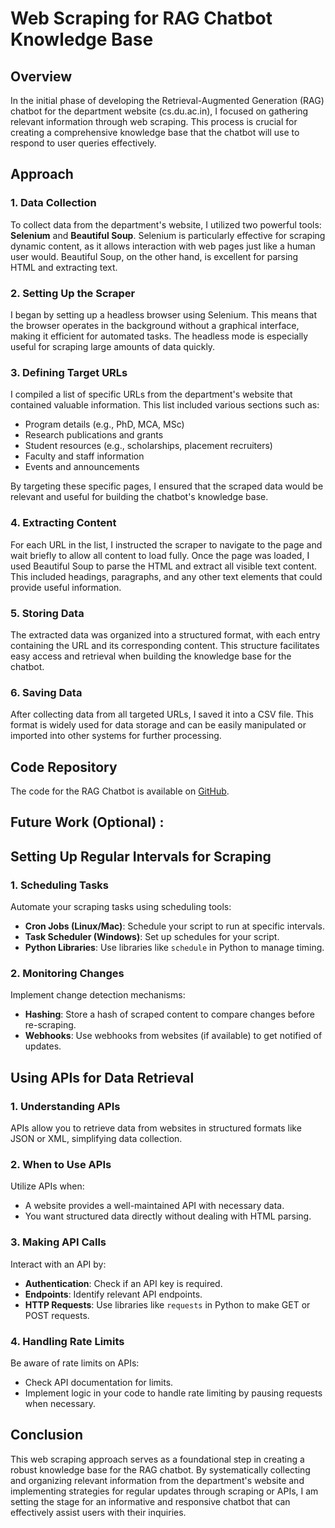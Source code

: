 # Web Scraping for RAG Chatbot Knowledge Base

## Overview

In the initial phase of developing the Retrieval-Augmented Generation (RAG) chatbot for the department website (cs.du.ac.in), I focused on gathering relevant information through web scraping. This process is crucial for creating a comprehensive knowledge base that the chatbot will use to respond to user queries effectively.

## Approach

### 1. Data Collection

To collect data from the department's website, I utilized two powerful tools: **Selenium** and **Beautiful Soup**. Selenium is particularly effective for scraping dynamic content, as it allows interaction with web pages just like a human user would. Beautiful Soup, on the other hand, is excellent for parsing HTML and extracting text.

### 2. Setting Up the Scraper

I began by setting up a headless browser using Selenium. This means that the browser operates in the background without a graphical interface, making it efficient for automated tasks. The headless mode is especially useful for scraping large amounts of data quickly.

### 3. Defining Target URLs

I compiled a list of specific URLs from the department's website that contained valuable information. This list included various sections such as:

- Program details (e.g., PhD, MCA, MSc)
- Research publications and grants
- Student resources (e.g., scholarships, placement recruiters)
- Faculty and staff information
- Events and announcements

By targeting these specific pages, I ensured that the scraped data would be relevant and useful for building the chatbot's knowledge base.

### 4. Extracting Content

For each URL in the list, I instructed the scraper to navigate to the page and wait briefly to allow all content to load fully. Once the page was loaded, I used Beautiful Soup to parse the HTML and extract all visible text content. This included headings, paragraphs, and any other text elements that could provide useful information.

### 5. Storing Data

The extracted data was organized into a structured format, with each entry containing the URL and its corresponding content. This structure facilitates easy access and retrieval when building the knowledge base for the chatbot.

### 6. Saving Data

After collecting data from all targeted URLs, I saved it into a CSV file. This format is widely used for data storage and can be easily manipulated or imported into other systems for further processing.

## Code Repository

The code for the RAG Chatbot is available on [GitHub](https://github.com/koachgg/RAG_ChatBot).

## Future Work (Optional) : 

## Setting Up Regular Intervals for Scraping

### 1. Scheduling Tasks
Automate your scraping tasks using scheduling tools:
- **Cron Jobs (Linux/Mac)**: Schedule your script to run at specific intervals.
- **Task Scheduler (Windows)**: Set up schedules for your script.
- **Python Libraries**: Use libraries like `schedule` in Python to manage timing.

### 2. Monitoring Changes
Implement change detection mechanisms:
- **Hashing**: Store a hash of scraped content to compare changes before re-scraping.
- **Webhooks**: Use webhooks from websites (if available) to get notified of updates.

## Using APIs for Data Retrieval

### 1. Understanding APIs
APIs allow you to retrieve data from websites in structured formats like JSON or XML, simplifying data collection.

### 2. When to Use APIs
Utilize APIs when:
- A website provides a well-maintained API with necessary data.
- You want structured data directly without dealing with HTML parsing.

### 3. Making API Calls
Interact with an API by:
- **Authentication**: Check if an API key is required.
- **Endpoints**: Identify relevant API endpoints.
- **HTTP Requests**: Use libraries like `requests` in Python to make GET or POST requests.

### 4. Handling Rate Limits
Be aware of rate limits on APIs:
- Check API documentation for limits.
- Implement logic in your code to handle rate limiting by pausing requests when necessary.

## Conclusion

This web scraping approach serves as a foundational step in creating a robust knowledge base for the RAG chatbot. By systematically collecting and organizing relevant information from the department's website and implementing strategies for regular updates through scraping or APIs, I am setting the stage for an informative and responsive chatbot that can effectively assist users with their inquiries.